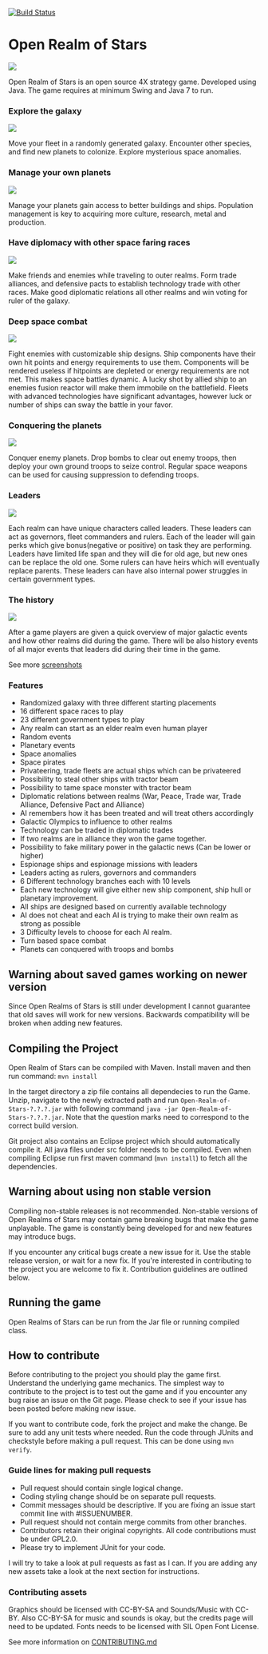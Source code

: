 [![Build Status](https://travis-ci.org/tuomount/Open-Realms-of-Stars.svg?branch=master)](https://travis-ci.org/tuomount/Open-Realms-of-Stars)

# Open Realm of Stars

![](https://github.com/tuomount/Open-Realms-of-Stars/raw/master/src/main/resources/resources/images/oros-logo128.png)

Open Realm of Stars is an open source 4X strategy game. Developed 
using Java. The game requires at minimum Swing and Java 7 to run.

### Explore the galaxy
![](https://github.com/tuomount/Open-Realms-of-Stars/raw/master/ArtModification/screenshots/starmap.png)

Move your fleet in a randomly generated galaxy. Encounter other species, and find new planets to colonize. Explore mysterious space anomalies.

### Manage your own planets
![](https://github.com/tuomount/Open-Realms-of-Stars/raw/master/ArtModification/screenshots/planet.png)

Manage your planets gain access to better buildings and ships. Population management is key to acquiring more culture, research, metal and production.

### Have diplomacy with other space faring races
![](https://github.com/tuomount/Open-Realms-of-Stars/raw/master/ArtModification/screenshots/diplomacy.png)

Make friends and enemies while traveling to outer realms. Form trade alliances, and defensive pacts to establish technology trade with other races. Make good diplomatic relations all other realms and win voting for ruler of the galaxy.

### Deep space combat
![](https://github.com/tuomount/Open-Realms-of-Stars/raw/master/ArtModification/screenshots/combat.png)

Fight enemies with customizable ship designs. Ship components have their own hit points and energy requirements to use them. Components will be rendered useless if hitpoints are depleted or energy requirements are not met. This makes space battles dynamic. A lucky shot by allied ship to an enemies fusion reactor will make them immobile on the battlefield. Fleets with advanced technologies have significant advantages, however luck or number of ships can sway the battle in your favor.

### Conquering the planets
![](https://github.com/tuomount/Open-Realms-of-Stars/raw/master/ArtModification/screenshots/bombing.png)

Conquer enemy planets. Drop bombs to clear out enemy troops, then deploy your own ground troops to seize control.
Regular space weapons can be used for causing suppression to defending troops.

### Leaders
![](https://github.com/tuomount/Open-Realms-of-Stars/raw/master/ArtModification/screenshots/leaders.png)

Each realm can have unique characters called leaders. These leaders can act as governors, fleet commanders and rulers. Each of the leader will gain perks which give bonus(negative or positive) on task they are performing. Leaders have limited life span and they will die for old age, but new ones can be replace the old one. Some rulers can have heirs which will eventually replace parents. These leaders can have also internal power struggles in certain government types.

### The history
![](https://github.com/tuomount/Open-Realms-of-Stars/raw/master/ArtModification/screenshots/history.png)

After a game players are given a quick overview of major galactic events and how other realms did during the game. There will be also history events of all major events that leaders did during their time in the game.

See more [screenshots](https://github.com/tuomount/Open-Realms-of-Stars/tree/master/ArtModification/screenshots)

### Features

 * Randomized galaxy with three different starting placements
 * 16 different space races to play
 * 23 different government types to play
 * Any realm can start as an elder realm even human player
 * Random events
 * Planetary events
 * Space anomalies
 * Space pirates
 * Privateering, trade fleets are actual ships which can be privateered
 * Possibility to steal other ships with tractor beam
 * Possibility to tame space monster with tractor beam
 * Diplomatic relations between realms (War, Peace, Trade war, Trade Alliance, Defensive Pact and Alliance)
 * AI remembers how it has been treated and will treat others accordingly
 * Galactic Olympics to influence to other realms
 * Technology can be traded in diplomatic trades
 * If two realms are in alliance they won the game together.
 * Possibility to fake military power in the galactic news (Can be lower or higher)
 * Espionage ships and espionage missions with leaders
 * Leaders acting as rulers, governors and commanders
 * 6 Different technology branches each with 10 levels
 * Each new technology will give either new ship component, ship hull or planetary improvement.
 * All ships are designed based on currently available technology
 * AI does not cheat and each AI is trying to make their own realm as strong as possible
 * 3 Difficulty levels to choose for each AI realm.
 * Turn based space combat
 * Planets can conquered with troops and bombs

## Warning about saved games working on newer version

Since Open Realms of Stars is still under development I cannot guarantee that
old saves will work for new versions. Backwards compatibility will
be broken when adding new features.

## Compiling the Project

Open Realm of Stars can be compiled with Maven.
Install maven and then run command:
``mvn install``

In the target directory a zip file contains all dependecies to run the Game.
Unzip, navigate to the newly extracted path and run ``Open-Realm-of-Stars-?.?.?.jar``
with following command ``java -jar Open-Realm-of-Stars-?.?.?.jar``. Note that the question
marks need to correspond to the correct build version.

Git project also contains an Eclipse project which should automatically compile it.
All java files under src folder needs to be compiled. Even when compiling Eclipse
run first maven command (``mvn install``) to fetch all the dependencies.

## Warning about using non stable version
Compiling non-stable releases is not recommended.
Non-stable versions of Open Realms of Stars may contain game breaking bugs that make the game unplayable.
The game is constantly being developed for and new features may introduce bugs.


If you encounter any critical bugs create a new issue for it. Use the stable release version, or wait for a new fix.
If you're interested in contributing to the project you are welcome to fix it. Contribution guidelines are outlined below.


## Running the game

Open Realms of Stars can be run from the Jar file or running compiled class.


## How to contribute

Before contributing to the project you should play the game first. Understand the underlying game mechanics.
The simplest way to contribute to the project is to test out the game and if you encounter any bug raise an issue on the Git page. 
Please check to see if your issue has been posted before making new issue.

If you want to contribute code, fork the project and make the change. Be sure to add any unit tests where needed.
Run the code through JUnits and checkstyle before making a pull request. This can be done using ``mvn verify``.

### Guide lines for making pull requests

 * Pull request should contain single logical change. 
 * Coding styling change should be on separate pull requests.
 * Commit messages should be descriptive. If you are fixing an issue start commit line with #ISSUENUMBER.
 * Pull request should not contain merge commits from other branches.
 * Contributors retain their original copyrights. All code contributions must be under GPL2.0.
 * Please try to implement JUnit for your code.
 
I will try to take a look at pull requests as fast as I can. 
If you are adding any new assets take a look at the next section for instructions.

### Contributing assets

Graphics should be licensed with CC-BY-SA and Sounds/Music with CC-BY. Also CC-BY-SA
for music and sounds is okay, but the credits page will need to be updated.
Fonts needs to be licensed with SIL Open Font License.

See more information on [CONTRIBUTING.md](https://github.com/tuomount/Open-Realms-of-Stars/blob/master/CONTRIBUTING.md)

